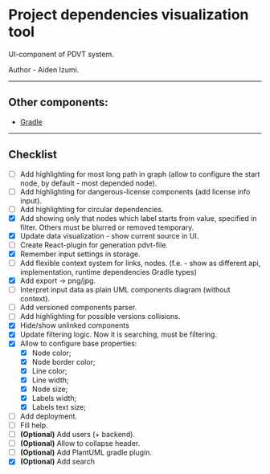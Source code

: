 # Project dependencies visualization tool
UI-component of PDVT system.

Author - Aiden Izumi.

_________

## Other components:
* [Gradle](https://github.com/Flamesson/pdvt-gradle)


_________

## Checklist
* [ ] Add highlighting for most long path in graph (allow to configure the start node, by default - most depended node).
* [ ] Add highlighting for dangerous-license components (add license info input).
* [ ] Add highlighting for circular dependencies.
* [X] Add showing only that nodes which label starts from value, specified in filter. Others must be blurred or removed temporary.
* [X] Update data visualization - show current source in UI.
* [ ] Create React-plugin for generation pdvt-file.
* [X] Remember input settings in storage.
* [ ] Add flexible context system for links, nodes. (f.e. - show as different api, implementation, runtime dependencies Gradle types)
* [X] Add export -> png/jpg.
* [ ] Interpret input data as plain UML components diagram (without context).
* [ ] Add versioned components parser.
* [ ] Add highlighting for possible versions collisions.
* [X] Hide/show unlinked components
* [X] Update filtering logic. Now it is searching, must be filtering.
* [X] Allow to configure base properties:
    * [X] Node color;
    * [X] Node border color;
    * [X] Line color;
    * [X] Line width;
    * [X] Node size;
    * [X] Labels width;
    * [X] Labels text size;
* [ ] Add deployment.
* [ ] Fill help.
* [ ] **(Optional)** Add users (+ backend).
* [ ] **(Optional)** Allow to collapse header.
* [ ] **(Optional)** Add PlantUML gradle plugin.
* [X] **(Optional)** Add search